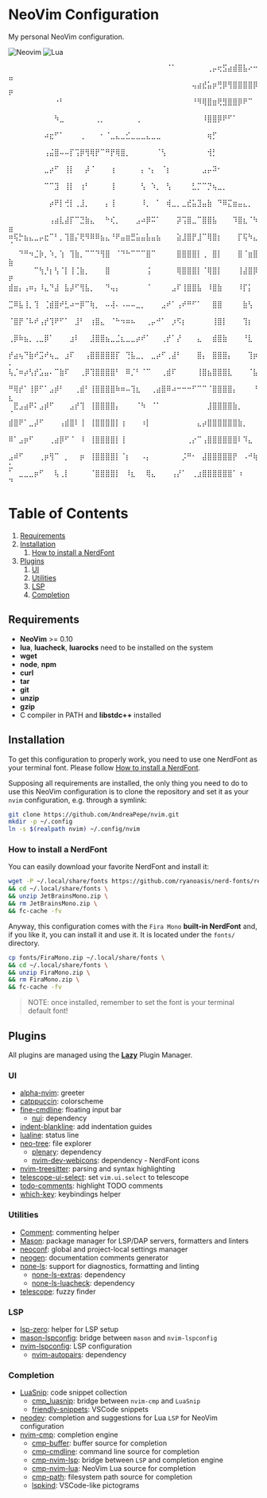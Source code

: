 # NeoVim Configuration
My personal NeoVim configuration.

![Neovim](https://img.shields.io/badge/NeoVim-%2357A143.svg?&style=for-the-badge&logo=neovim&logoColor=white)
![Lua](https://img.shields.io/badge/lua-%232C2D72.svg?style=for-the-badge&logo=lua&logoColor=white)

⠀⠀⠀⠀⠀⠀⠀⠀⠀⠀⠀⠀⠀⠀⠀⠀⠀⠀⠀⠀⠀⠀⠀⠀⠀⠀⠀⠀⠀⠀⠀⠈⠁⠀⠀⠀⠀⠀⠀⢀⡤⢖⣫⣴⣾⣿⣧⠔⠒⣤
⠀⠀⠀⠀⠀⠀⠀⠀⠀⠀⠀⠀⠀⠀⠀⠀⠀⠀⠀⠀⠀⠀⠀⠀⠀⠀⠀⠀⠀⠀⠀⠀⠀⠀⠀⠀⢤⣴⣞⣥⡶⢛⡿⢻⣿⣿⣿⣿⡿⠟
⠀⠀⠀⠀⠀⠀⠀⠀⠀⠐⠃⠀⠀⠀⠀⠀⠀⠀⠀⠀⠀⠀⠀⠀⠀⠀⠀⠀⠀⠀⠀⠀⠀⠀⠀⠀⠘⠻⢿⣿⣶⢟⣻⣿⣿⡿⠟⠉⠀⠀
⠀⠀⠀⠀⠀⠀⠀⠀⠀⠳⣀⠀⠀⠀⠀⠀⠀⢀⡀⠀⠀⠀⠀⠀⠀⢀⠀⠀⠀⠀⠀⠀⠀⠀⠀⠀⠀⠀⠸⣿⣿⡿⠟⠋⠁⠀⠀⠀⠀⠀
⠀⠀⠀⠀⠀⠀⠀⠴⣖⠋⠁⠀⠀⠀⢀⠀⠀⠀⠂⠈⣀⣄⣀⣊⣀⣀⣀⣄⣀⣀⠀⠀⠀⠀⠀⠀⠀⠀⠀⢶⡋⠀⠀⠀⠀⠀⠀⠀⠀⠀
⠀⠀⠀⠀⠀⠀⠀⢠⣬⣿⠤⠤⡏⢩⡿⢻⢿⡟⠉⠛⡟⢿⣿⡀⠀⠀⠀⠀⠀⠈⢣⠀⠀⠀⠀⠀⠀⠀⠀⢺⡃⠀⠀⠀⠀⠀⠀⠀⠀⠀
⠀⠀⠀⠀⠀⠀⠀⣀⡴⠋⠀⢸⡇⠀⠀⡼⠈⠀⠀⠀⢰⠀⠀⠀⠀⠀⡄⠐⡄⠀⠈⡆⠀⠀⠀⠀⠀⠀⣠⡤⠽⠂⠀⠀⠀⠀⠀⠀⠀⠀
⠀⠀⠀⠀⠀⠀⠀⠉⠉⣹⠀⢸⡇⠀⢰⠃⠀⠀⠀⠀⢸⠀⠀⠀⠀⠀⢣⠀⠱⡀⠀⢣⠀⠀⠀⠀⣃⡉⠉⡙⢦⣀⡀⠀⠀⠀⠀⠀⠀⠀
⠀⠀⠀⠀⠀⠀⠀⠀⡴⠟⡇⢚⡇⢀⣸⡀⠀⠀⠀⡄⢸⠀⠀⠀⠀⠀⠸⡀⠀⠁⠀⢾⣀⡀⣀⣞⣥⣹⣤⣷⠀⠙⠿⣍⣶⣤⣄⡀⠀⠀
⠀⠀⠀⠀⠀⠀⠀⠀⢠⣴⣇⣼⡏⠉⣙⣷⣄⠀⠀⠓⢎⡀⠀⠀⠀⣠⠴⡿⠭⠁⠀⠀⠀⡽⢩⣿⣀⠉⣿⣿⣧⠀⠀⠀⠹⣿⣆⠈⠳⣶
⠶⢯⡓⣦⣄⣀⡤⣖⠉⠃⡀⢹⣿⡌⢟⠻⠿⠿⣦⣄⠘⠟⣤⣶⣛⣥⣤⣧⣤⣦⠀⠀⠀⣵⣸⣿⡟⣸⠉⢿⣿⡆⠀⠀⠀⡏⢯⠳⣄⠈
⠀⠀⠙⠛⠲⣈⡷⡀⠱⡀⢱⠀⢹⣷⡀⠉⠉⠙⢻⣿⠀⠈⠙⠓⠉⠉⠉⣿⠉⠀⠀⠀⠀⣿⣿⣿⣿⡇⢀⠀⣿⡇⠀⠀⠀⣿⠈⣶⣿⣷
⠀⠀⠀⠀⠀⠉⢳⡘⡆⢣⠈⡇⢸⢈⣷⡀⠀⠀⠀⣿⠀⠀⠀⠀⠀⠀⠀⢨⠀⠀⠀⠀⠀⢿⣿⣿⣿⡇⠈⢿⣿⡇⠀⠀⠀⢸⣼⣿⡿⠟
⣾⣶⡄⢠⠶⡄⠸⣄⠙⣼⠀⣧⡼⠋⢻⣧⡀⠀⠀⠙⢤⡄⠀⠀⠀⠀⠀⠈⠀⠀⠀⠀⣠⠏⢸⣿⣿⣧⠀⠸⣿⣷⠀⠀⠀⠸⡏⡅⠀⠀
⣉⠿⣧⢸⡀⢹⠀⢈⣾⣿⠞⣃⠴⠒⡿⠉⢷⡀⠀⠤⢼⠄⠠⠤⠤⣀⡀⠀⠀⠀⣠⠞⠁⢠⠞⠛⠋⠁⠀⠀⣿⣿⠀⠀⠀⠀⣷⢣⠀⠀
⠈⣿⡟⠈⠧⠞⢠⡞⢹⠟⠋⠁⠀⣸⠃⠀⢰⣿⣄⠀⠈⠓⠲⠶⠦⠀⠀⢀⡤⠚⠁⠀⡰⠫⡆⠀⠀⠀⠀⠀⢸⣿⡇⠀⠀⠀⢹⡆⠀⠀
⢀⡿⠷⣦⡀⢀⣀⡿⠁⠀⠀⠀⣰⠇⠀⠀⣸⣿⣿⣦⣀⣈⣆⣀⣀⡴⠞⠁⠀⠀⢀⡞⠁⡜⠀⠀⠀⣄⠀⠀⣾⣿⣷⠀⠀⠀⠘⣇⠀⠀
⡞⣴⢦⠙⣷⠞⣩⠞⢦⣀⠀⣰⠏⠀⠀⢠⣿⣿⣿⣿⣿⡏⠀⢙⣧⣀⡀⠀⣀⡴⠋⢀⣼⠃⠀⠀⠀⣿⡄⠀⣿⣿⣿⡄⠀⠀⠀⢹⡶⠄
⢧⡈⠶⡴⢣⡞⣡⣤⠄⠉⣷⠏⠀⠀⢀⡿⢹⣿⣿⣿⣿⠃⠀⠿⡈⠃⠈⠉⠀⠀⢀⣾⠏⠀⠀⠀⠀⢸⣿⣦⣿⣿⣿⣇⠀⠀⠀⠈⣧⠀
⠛⢿⡞⠁⢸⡿⠋⠁⣠⡾⠃⠀⠀⢀⣾⠃⢸⣿⣿⣿⣿⠷⠶⠤⢹⣆⠀⠀⢀⣴⣿⠿⠴⠒⠒⠒⠋⠉⠉⠈⣿⣿⣿⣿⡄⠀⠀⠀⠘⣆
⠀⣟⣠⣴⠟⠅⣠⡾⠋⠀⠀⠀⣠⡞⢹⠀⢸⣿⣿⣿⣿⡄⠀⠀⠀⠈⠳⠀⠈⠁⠀⠀⠀⠀⠀⠀⠀⠀⠀⣸⣿⣿⣿⣿⣷⡀⠀⠀⠀⠈
⣾⣿⠟⠁⣀⡼⠋⠀⠀⠀⢠⣾⣿⠇⢸⠀⢸⣿⣿⣿⣿⡇⢰⠀⠀⠀⠰⡇⠀⠀⠀⠀⠀⠀⠀⠀⠀⣄⡴⣿⣿⣿⣿⣿⣿⣷⡀⠀⠀⠀
⠿⠁⣠⡶⠋⠀⠀⠀⢀⣴⡿⠋⠈⠀⠸⠀⢸⣿⣿⣿⣿⡇⢸⠀⠀⠀⠀⠀⠀⠀⠀⠀⠀⠀⠀⢀⡔⠉⢠⣿⣿⣿⣿⣿⣿⠇⠹⣄⠀⠀
⣠⠾⠋⠀⠀⠀⢀⡶⢻⠉⠀⡀⠀⠀⡶⠀⢸⣿⣿⣿⣿⡇⠈⡆⠀⠀⠠⡄⠀⠀⠀⠀⠀⠀⡨⠛⠂⠀⣼⣿⣿⣿⣿⣿⡟⠀⠠⠚⢷⣂
⠁⠀⣀⣀⣀⡶⠋⠀⠀⢧⢀⡇⠀⠀⠀⠀⠈⣿⣿⣿⣿⡇⠀⠸⣆⠀⠀⢿⣄⠀⠀⠀⢠⡜⠁⠀⢀⣰⣿⣿⣿⣿⣿⣿⠁⠰⠀⠀⠀⠙


# Table of Contents
1. [Requirements](#requirements)
2. [Installation](#installation)
    1. [How to install a NerdFont](#installation-nerdfont)
3. [Plugins](#plugins)
    1. [UI](#plugins-ui)
    2. [Utilities](#plugins-utilities)
    3. [LSP](#plugins-lsp)
    4. [Completion](#plugins-completion)

## Requirements <a name="requirements"></a>
* __NeoVim__ >= 0.10
* __lua__, __luacheck__, __luarocks__ need to be installed on the system
* __wget__
* __node__, __npm__
* __curl__
* __tar__
* __git__
* __unzip__
* __gzip__
* C compiler in PATH and __libstdc++__ installed

## Installation <a name="installation"></a>
To get this configuration to properly work, you need to use one NerdFont as
your terminal font. 
Please follow [How to install a NerdFont](#installation-nerdfont).

Supposing all requirements are installed, the only thing you need to do to use
this NeoVim configuration is to clone the repository and set it as your `nvim`
configuration, e.g. through a symlink:
```sh
git clone https://github.com/AndreaPepe/nvim.git
mkdir -p ~/.config
ln -s $(realpath nvim) ~/.config/nvim
```

### How to install a NerdFont <a name="installation-nerdfont">
You can easily download your favorite NerdFont and install it:
```sh
wget -P ~/.local/share/fonts https://github.com/ryanoasis/nerd-fonts/releases/download/v3.0.2/JetBrainsMono.zip \
&& cd ~/.local/share/fonts \
&& unzip JetBrainsMono.zip \
&& rm JetBrainsMono.zip \
&& fc-cache -fv
```

Anyway, this configuration comes with the `Fira Mono` **built-in NerdFont**
and, if you like it, you can install it and use it. It is located under the
`fonts/` directory.
```sh
cp fonts/FiraMono.zip ~/.local/share/fonts \
&& cd ~/.local/share/fonts \
&& unzip FiraMono.zip \
&& rm FiraMono.zip \
&& fc-cache -fv
```

> NOTE: once installed, remember to set the font is your terminal default font!


## Plugins <a name="plugins"></a>
All plugins are managed using the [**Lazy**](https://github.com/folke/lazy.nvim) Plugin Manager.

### UI <a name="plugins-ui"></a>
- [alpha-nvim](https://github.com/goolord/alpha-nvim): greeter
- [catppuccin](https://github.com/catppuccin/nvim): colorscheme
- [fine-cmdline](https://github.com/VonHeikemen/fine-cmdline.nvim): floating input bar
    - [nui](https://github.com/MunifTanjim/nui.nvim): dependency
- [indent-blankline](https://github.com/lukas-reineke/indent-blankline.nvim): add indentation guides
- [lualine](https://github.com/nvim-lualine/lualine.nvim): status line
- [neo-tree](https://github.com/nvim-neo-tree/neo-tree.nvim): file explorer
    - [plenary](https://github.com/nvim-lua/plenary.nvim): dependency
    - [nvim-dev-webicons](https://github.com/nvim-tree/nvim-web-devicons): dependency - NerdFont icons
    <!-- - [nui](https://github.com/MunifTanjim/nui.nvim): dependency -->
- [nvim-treesitter](https://github.com/nvim-treesitter/nvim-treesitter): parsing and syntax highlighting
- [telescope-ui-select](https://github.com/nvim-telescope/telescope-ui-select.nvim): set `vim.ui.select` to telescope
- [todo-comments](https://github.com/folke/todo-comments.nvim): highlight TODO comments
    <!-- - [plenary](https://github.com/nvim-lua/plenary.nvim): dependency -->
- [which-key](https://github.com/folke/which-key.nvim): keybindings helper

### Utilities <a name="plugins-utilities"></a>
- [Comment](https://github.com/numToStr/Comment.nvim): commenting helper
- [Mason](https://github.com/williamboman/mason.nvim): package manager for LSP/DAP servers, formatters and linters
- [neoconf](https://github.com/folke/neoconf.nvim): global and project-local settings manager
- [neogen](https://github.com/danymat/neogen): documentation comments generator
    <!-- - [nvim-treesitter](https://github.com/nvim-treesitter/nvim-treesitter): dependency -->
- [none-ls](https://github.com/nvimtools/none-ls.nvim): support for diagnostics, formatting and linting
    - [none-ls-extras](https://github.com/nvimtools/none-ls-extras.nvim): dependency
    - [none-ls-luacheck](https://github.com/gbprod/none-ls-luacheck.nvim): dependency
- [telescope](https://github.com/nvim-telescope/telescope.nvim): fuzzy finder
    <!-- - [plenary](https://github.com/nvim-lua/plenary.nvim): dependency -->

### LSP <a name="plugins-lsp"></a>
- [lsp-zero](https://github.com/VonHeikemen/lsp-zero.nvim): helper for LSP setup
- [mason-lspconfig](https://github.com/williamboman/mason-lspconfig.nvim): bridge between `mason` and `nvim-lspconfig`
- [nvim-lspconfig](https://github.com/neovim/nvim-lspconfig): LSP configuration
    <!-- - [mason](https://github.com/williamboman/mason.nvim): dependency -->
    - [nvim-autopairs](https://github.com/windwp/nvim-autopairs): dependency 

### Completion <a name="plugins-completion"></a>
- [LuaSnip](https://github.com/L3MON4D3/LuaSnip): code snippet collection
    - [cmp_luasnip](https://github.com/saadparwaiz1/cmp_luasnip): bridge between `nvim-cmp` and `LuaSnip`
    - [friendly-snippets](https://github.com/rafamadriz/friendly-snippets): VSCode snippets
- [neodev](https://github.com/folke/neodev.nvim): completion and suggestions for Lua `LSP` for NeoVim configuration
- [nvim-cmp](https://github.com/hrsh7th/nvim-cmp): completion engine
    - [cmp-buffer](https://github.com/hrsh7th/cmp-buffer): buffer source for completion
    - [cmp-cmdline](https://github.com/hrsh7th/cmp-cmdline): command line source for completion
    - [cmp-nvim-lsp](https://github.com/hrsh7th/cmp-nvim-lsp): bridge between `LSP` and completion engine
    - [cmp-nvim-lua](https://github.com/hrsh7th/cmp-nvim-lua): NeoVim Lua source for completion
    - [cmp-path](https://github.com/hrsh7th/cmp-nvim-lua): filesystem path source for completion
    - [lspkind](https://github.com/onsails/lspkind.nvim): VSCode-like pictograms
